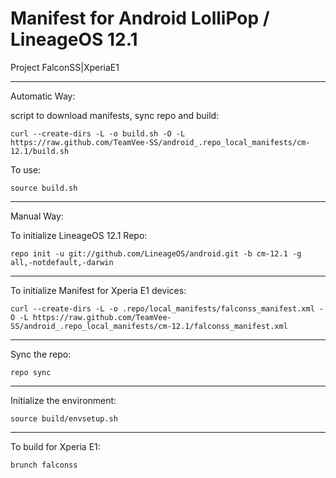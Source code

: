 Manifest for Android LolliPop / LineageOS 12.1
====================================
Project FalconSS|XperiaE1

---

Automatic Way:

script to download manifests, sync repo  and build:

    curl --create-dirs -L -o build.sh -O -L https://raw.github.com/TeamVee-SS/android_.repo_local_manifests/cm-12.1/build.sh

To use:

    source build.sh

---

Manual Way:

To initialize LineageOS 12.1 Repo:

    repo init -u git://github.com/LineageOS/android.git -b cm-12.1 -g all,-notdefault,-darwin

---

To initialize Manifest for Xperia E1 devices:

    curl --create-dirs -L -o .repo/local_manifests/falconss_manifest.xml -O -L https://raw.github.com/TeamVee-SS/android_.repo_local_manifests/cm-12.1/falconss_manifest.xml


---

Sync the repo:

    repo sync

---

Initialize the environment:

    source build/envsetup.sh

---

To build for Xperia E1:

    brunch falconss
